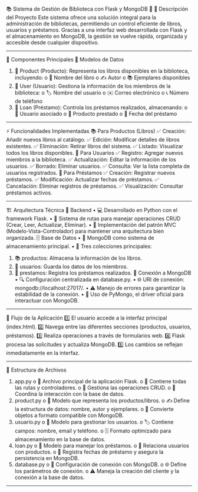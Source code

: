 📚 Sistema de Gestión de Biblioteca con Flask y MongoDB 🚀
🌟 Descripción del Proyecto
Este sistema ofrece una solución integral para la administración de bibliotecas, permitiendo un control eficiente de libros, usuarios y préstamos. Gracias a una interfaz web desarrollada con Flask y el almacenamiento en MongoDB, la gestión se vuelve rápida, organizada y accesible desde cualquier dispositivo.
________________________________________
🔹 Componentes Principales
📂 Modelos de Datos
1.	📖 Product (Producto): Representa los libros disponibles en la biblioteca, incluyendo:
o	📌 Nombre del libro
o	✍️ Autor
o	📚 Ejemplares disponibles
2.	👤 User (Usuario): Gestiona la información de los miembros de la biblioteca:
o	🏷️ Nombre del usuario
o	✉️ Correo electrónico
o	📞 Número de teléfono
3.	🔄 Loan (Préstamo): Controla los préstamos realizados, almacenando:
o	👤 Usuario asociado
o	📖 Producto prestado
o	📅 Fecha del préstamo
________________________________________
⚡ Funcionalidades Implementadas
📚 Para Productos (Libros)
✅ Creación: Añadir nuevos libros al catálogo. ✅ Edición: Modificar detalles de libros existentes. ✅ Eliminación: Retirar libros del sistema. ✅ Listado: Visualizar todos los libros disponibles.
👥 Para Usuarios
✅ Registro: Agregar nuevos miembros a la biblioteca. ✅ Actualización: Editar la información de los usuarios. ✅ Borrado: Eliminar usuarios. ✅ Consulta: Ver la lista completa de usuarios registrados.
🔄 Para Préstamos
✅ Creación: Registrar nuevos préstamos. ✅ Modificación: Actualizar fechas de préstamos. ✅ Cancelación: Eliminar registros de préstamos. ✅ Visualización: Consultar préstamos activos.
________________________________________
🏗️ Arquitectura Técnica
🔧 Backend
•	💻 Desarrollado en Python con el framework Flask.
•	🔀 Sistema de rutas para manejar operaciones CRUD (Crear, Leer, Actualizar, Eliminar).
•	📌 Implementación del patrón MVC (Modelo-Vista-Controlador) para mantener una arquitectura bien organizada.
🗄️ Base de Datos
•	💾 MongoDB como sistema de almacenamiento principal.
•	📂 Tres colecciones principales:
1.	📚 productos: Almacena la información de los libros.
2.	👥 usuarios: Guarda los datos de los miembros.
3.	🔄 prestamos: Registra los préstamos realizados.
🔗 Conexión a MongoDB
•	🔍 Configuración centralizada en database.py.
•	🌐 URI de conexión: mongodb://localhost:27017/.
•	⚠️ Manejo de errores para garantizar la estabilidad de la conexión.
•	🔌 Uso de PyMongo, el driver oficial para interactuar con MongoDB.
________________________________________
🔄 Flujo de la Aplicación
1️⃣ El usuario accede a la interfaz principal (index.html). 2️⃣ Navega entre las diferentes secciones (productos, usuarios, préstamos). 3️⃣ Realiza operaciones a través de formularios web. 4️⃣ Flask procesa las solicitudes y actualiza MongoDB. 5️⃣ Los cambios se reflejan inmediatamente en la interfaz.
________________________________________
📁 Estructura de Archivos
1.	app.py
o	🚀 Archivo principal de la aplicación Flask.
o	📌 Contiene todas las rutas y controladores.
o	🔄 Gestiona las operaciones CRUD.
o	🔗 Coordina la interacción con la base de datos.
2.	product.py
o	📖 Modelo que representa los productos/libros.
o	✍️ Define la estructura de datos: nombre, autor y ejemplares.
o	🔄 Convierte objetos a formato compatible con MongoDB.
3.	usuario.py
o	👥 Modelo para gestionar los usuarios.
o	🏷️ Contiene campos: nombre, email y teléfono.
o	🗄️ Formato optimizado para almacenamiento en la base de datos.
4.	loan.py
o	🔄 Modelo para manejar los préstamos.
o	🔗 Relaciona usuarios con productos.
o	📅 Registra fechas de préstamo y asegura la persistencia en MongoDB.
5.	database.py
o	🔌 Configuración de conexión con MongoDB.
o	🌐 Define los parámetros de conexión.
o	⚠️ Maneja la creación del cliente y la conexión a la base de datos.
________________________________________
